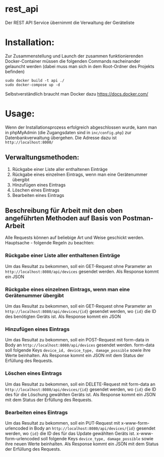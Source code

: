 # rest_api

Der REST API Service übernimmt die Verwaltung der Geräteliste

# Installation:

Zur Zusammenstellung und Launch der zusammen funktionierenden Docker-Container müssen die folgenden Commands nacheinander gelauncht werden 
(dabei muss man sich in dem Root-Ordner des Projekts befinden)

```
sudo docker build -t api ./
sudo docker-compose up -d
```

Selbstverständlich braucht man Docker dazu https://docs.docker.com/

# Usage:

Wenn der Installationsprozess erfolgreich abgeschlossen wurde, kann man in phpMyAdmin (die Zugangsdaten sind in `inc/config.php`) zur Datenbankverwaltung übergehen. 
Die Adresse dazu ist `http://localhost:8000/`

## Verwaltungsmethoden:
1. Rückgabe einer Liste aller enthaltenen Einträge
2. Rückgabe eines einzelnen Eintrags, wenn man eine Gerätenummer übergibt
3. Hinzufügen eines Eintrags
4. Löschen eines Eintrags
5. Bearbeiten eines Eintrags

## Beschreibung für Arbeit mit den oben angeführten Methoden auf Basis von Postman-Arbeit

Alle Requests können auf beliebige Art und Weise geschickt werden. Hauptsache - folgende Regeln zu beachten:

### Rückgabe einer Liste aller enthaltenen Einträge

Um das Resultat zu bekommen, soll ein GET-Request ohne Parameter an ```http://localhost:8080/api/devices``` gesendet werden.
Als Response kommt ein JSON

### Rückgabe eines einzelnen Eintrags, wenn man eine Gerätenummer übergibt

Um das Resultat zu bekommen, soll ein GET-Request ohne Parameter an ```http://localhost:8080/api/devices/{id}``` gesendet werden, wo ```{id}``` die ID des benötigten Geräts
ist.
Als Response kommt ein JSON

### Hinzufügen eines Eintrags

Um das Resultat zu bekommen, soll ein POST-Request mit form-data in Body an ```http://localhost:8080/api/devices``` gesendet werden.
form-data soll folgende Keys ```device_id, device_type, damage_possible``` sowie ihre Werte beinhalten.
Als Response kommt ein JSON mit dem Status der Erfüllung des Requests.

### Löschen eines Eintrags

Um das Resultat zu bekommen, soll ein DELETE-Request mit form-data an ```http://localhost:8080/api/devices/{id}``` gesendet werden, wo ```{id}``` die ID des für die Löschung gewählten Geräts
ist.
Als Response kommt ein JSON mit dem Status der Erfüllung des Requests.


### Bearbeiten eines Eintrags

Um das Resultat zu bekommen, soll ein PUT-Request mit x-www-form-urlencoded in Body an ```http://localhost:8080/api/devices/{id}``` gesendet werden, wo ```{id}``` die ID des für das Update gewählten Geräts
ist.
x-www-form-urlencoded soll folgende Keys ```device_type, damage_possible``` sowie ihre neuen Werte beinhalten.
Als Response kommt ein JSON mit dem Status der Erfüllung des Requests.